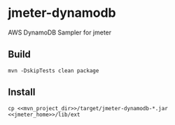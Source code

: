 # jmeter-dynamodb
AWS DynamoDB Sampler for jmeter

## Build

    mvn -DskipTests clean package
    
## Install

    cp <<mvn_project_dir>>/target/jmeter-dynamodb-*.jar <<jmeter_home>>/lib/ext
